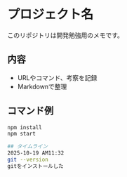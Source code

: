 # プロジェクト名
このリポジトリは開発勉強用のメモです。

## 内容
- URLやコマンド、考察を記録
- Markdownで整理

## コマンド例
```bash
npm install
npm start

## タイムライン
2025-10-19 AM11:32
git --version
gitをインストールした
